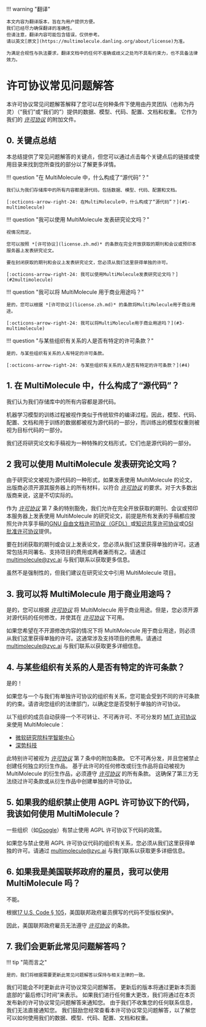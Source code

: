 !!! warning "翻译"

    本文内容为翻译版本，旨在为用户提供方便。
    我们已经尽力确保翻译的准确性。
    但请注意，翻译内容可能包含错误，仅供参考。
    请以英文[原文](https://multimolecule.danling.org/about/license)为准。

    为满足合规性与执法要求，翻译文档中的任何不准确或歧义之处均不具有约束力，也不具备法律效力。

# 许可协议常见问题解答

本许可协议常见问题解答解释了您可以在何种条件下使用由丹灵团队（也称为丹灵）（“我们”或“我们的”）提供的数据、模型、代码、配置、文档和权重。
它作为我们的 _[许可协议](license.zh.md)_ 的附加文件。

## 0. 关键点总结

本总结提供了常见问题解答的关键点，但您可以通过点击每个关键点后的链接或使用目录来找到您所查找的部分以了解更多详情。

<div class="grid cards" markdown>

!!! question "在 MultiMolecule 中，什么构成了“源代码”？"

    我们认为我们存储库中的所有内容都是源代码，包括数据、模型、代码、配置和文档。

    [:octicons-arrow-right-24: 在MultiMolecule中，什么构成了“源代码”？](#1-multimolecule)

!!! question "我可以使用 MultiMolecule 发表研究论文吗？"

    视情况而定。

    您可以按照 *[许可协议](license.zh.md)* 的条款在完全开放获取的期刊和会议或预印本服务器上发表研究论文。

    要在封闭获取的期刊和会议上发表研究论文，您必须从我们这里获得单独的许可。

    [:octicons-arrow-right-24: 我可以使用MultiMolecule发表研究论文吗？](#2multimolecule)

!!! question "我可以将 MultiMolecule 用于商业用途吗？"

    是的，您可以根据 *[许可协议](license.zh.md)* 的条款将MultiMolecule用于商业用途。

    [:octicons-arrow-right-24: 我可以将MultiMolecule用于商业用途吗？](#3-multimolecule)

!!! question "与某些组织有关系的人是否有特定的许可条款？"

    是的，与某些组织有关系的人有特定的许可条款。

    [:octicons-arrow-right-24: 与某些组织有关系的人是否有特定的许可条款？](#4)

</div>

## 1. 在 MultiMolecule 中，什么构成了“源代码”？

我们认为我们存储库中的所有内容都是源代码。

机器学习模型的训练过程被视作类似于传统软件的编译过程。因此，模型、代码、配置、文档和用于训练的数据都被视为源代码的一部分，而训练出的模型权重则被视为目标代码的一部分。

我们还将研究论文和手稿视为一种特殊的文档形式，它们也是源代码的一部分。

## 2 我可以使用 MultiMolecule 发表研究论文吗？

由于研究论文被视为源代码的一种形式，如果发表使用 MultiMolecule 的论文，出版商必须开源其服务器上的所有材料，以符合 _[许可协议](license.zh.md)_ 的要求。对于大多数出版商来说，这是不切实际的。

作为 _[许可协议](license.zh.md)_ 第 7 条的特别豁免，我们允许在完全开放获取的期刊、会议或预印本服务器上发表使用 MultiMolecule 的研究论文，前提是所有发表的手稿都应按照允许共享手稿的[GNU 自由文档许可协议（GFDL）](https://www.gnu.org/licenses/fdl.html)或[知识共享许可协议](https://creativecommons.org)或[OSI 批准许可协议](https://opensource.org/licenses)提供。

要在封闭获取的期刊或会议上发表论文，您必须从我们这里获得单独的许可。这通常包括共同署名、支持项目的费用或两者兼而有之。请通过 [multimolecule@zyc.ai](mailto:multimolecule@zyc.ai) 与我们联系以获取更多信息。

虽然不是强制性的，但我们建议在研究论文中引用 MultiMolecule 项目。

## 3. 我可以将 MultiMolecule 用于商业用途吗？

是的，您可以根据 _[许可协议](license.zh.md)_ 将 MultiMolecule 用于商业用途。但是，您必须开源对源代码的任何修改，并使其在 _[许可协议](license.zh.md)_ 下可用。

如果您希望在不开源修改内容的情况下将 MultiMolecule 用于商业用途，则必须从我们这里获得单独的许可。这通常涉及支持项目的费用。请通过 [multimolecule@zyc.ai](mailto:multimolecule@zyc.ai) 与我们联系以获取更多详细信息。

## 4. 与某些组织有关系的人是否有特定的许可条款？

是的！

如果您与一个与我们有单独许可协议的组织有关系，您可能会受到不同的许可条款的约束。请咨询您组织的法律部门，以确定您是否受制于单独的许可协议。

以下组织的成员自动获得一个不可转让、不可再许可、不可分发的 [MIT 许可协议](https://mit-license.org/) 来使用 MultiMolecule：

- [微软研究院科学智能中心](https://www.microsoft.com/en-us/research/lab/microsoft-research-ai-for-science/)
- [深势科技](https://dp.tech/)

此特别许可被视为 _[许可协议](license.zh.md)_ 第 7 条中的附加条款。
它不可再分发，并且您被禁止创建任何独立的衍生作品。
基于此许可的任何修改或衍生作品将自动被视为 MultiMolecule 的衍生作品，必须遵守 _[许可协议](license.zh.md)_ 的所有条款。
这确保了第三方无法绕过许可条款或从衍生作品中创建单独的许可协议。

## 5. 如果我的组织禁止使用 AGPL 许可协议下的代码，我该如何使用 MultiMolecule？

一些组织（如[Google](https://opensource.google/documentation/reference/using/agpl-policy)）有禁止使用 AGPL 许可协议下代码的政策。

如果您与禁止使用 AGPL 许可协议代码的组织有关系，您必须从我们这里获得单独的许可。请通过 [multimolecule@zyc.ai](mailto:multimolecule@zyc.ai) 与我们联系以获取更多详细信息。

## 6. 如果我是美国联邦政府的雇员，我可以使用 MultiMolecule 吗？

不能。

根据[17 U.S. Code § 105](https://www.law.cornell.edu/uscode/text/17/105)，美国联邦政府雇员撰写的代码不受版权保护。

因此，美国联邦政府雇员无法遵守 _[许可协议](license.zh.md)_ 的条款。

## 7. 我们会更新此常见问题解答吗？

!!! tip "简而言之"

    是的，我们将根据需要更新此常见问题解答以保持与相关法律的一致。

我们可能会不时更新此许可协议常见问题解答。
更新后的版本将通过更新本页面底部的“最后修订时间”来表示。
如果我们进行任何重大更改，我们将通过在本页发布新的许可协议常见问题解答来通知您。
由于我们不收集您的任何联系信息，我们无法直接通知您。
我们鼓励您经常查看本许可协议常见问题解答，以了解您可以如何使用我们的数据、模型、代码、配置、文档和权重。
